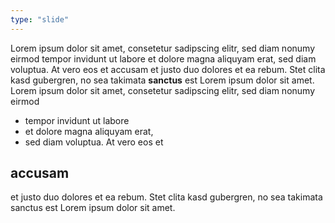 ```yaml
---
type: "slide"
---
```

Lorem ipsum dolor sit amet, consetetur sadipscing elitr, sed diam nonumy eirmod tempor invidunt ut labore et dolore magna aliquyam erat, sed diam voluptua. At vero eos et accusam et justo duo dolores et ea rebum. Stet clita kasd gubergren, no sea takimata **sanctus** est Lorem ipsum dolor sit amet. Lorem ipsum dolor sit amet, consetetur sadipscing elitr, sed diam nonumy eirmod 

- tempor invidunt ut labore 
- et dolore magna aliquyam erat, 
- sed diam voluptua. At vero eos et 

## accusam 

et justo duo dolores et ea rebum. Stet clita kasd gubergren, no sea takimata sanctus est Lorem ipsum dolor sit amet.